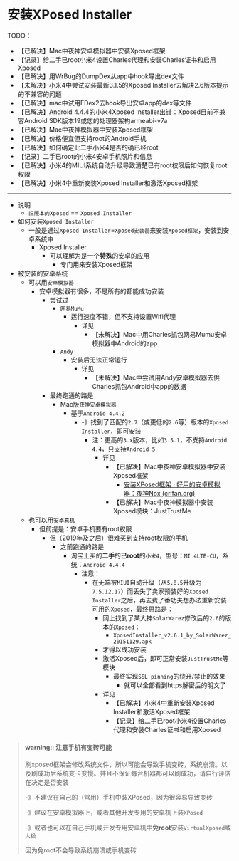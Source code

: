 # 安装XPosed Installer

TODO：

* 【已解决】Mac中夜神安卓模拟器中安装Xposed框架
* 【记录】给二手已root小米4设置Charles代理和安装Charles证书和启用Xposed
* 【已解决】用WrBug的DumpDex从app中hook导出dex文件
* 【未解决】小米4中尝试安装最新3.1.5的Xposed Installer去解决2.6版本提示的不兼容的问题
* 【已解决】mac中试用FDex2去hook导出安卓app的dex等文件
* 【已解决】Android 4.4.4的小米4Xposed Installer出错：Xposed目前不兼容Android SDK版本19或您的处理器架构armeabi-v7a
* 【已解决】Mac中夜神模拟器中安装Xposed框架
* 【已解决】价格便宜但支持root的Android手机
* 【已解决】如何确定此二手小米4是否的确已经root
* 【记录】二手已root的小米4安卓手机照片和信息
* 【已解决】小米4的MIUI系统自动升级导致清楚已有root权限后如何恢复root权限
* 【已解决】小米4中重新安装Xposed Installer和激活Xposed框架

------

* 说明
  * `旧版本的Xposed` == `Xposed Installer`
* 如何安装`Xposed Installer`
  * 一般是通过`Xposed Installer`=`Xposed安装器`来安装`Xposed框架`，安装到安卓系统中
    * Xposed Installer
      * 可以理解为是一个**特殊**的安卓的应用
        * 专门用来安装Xposed框架
* 被安装的安卓系统
  * 可以用`安卓模拟器`
    * 安卓模拟器有很多，不是所有的都能成功安装
      * 尝试过
        * `网易MuMu`
          * 运行速度不错，但不支持设置Wifi代理
            * 详见
              * 【未解决】Mac中用Charles抓包网易Mumu安卓模拟器中Android的app
        * `Andy`
          * 安装后无法正常运行
            * 详见
              * 【未解决】Mac中尝试用Andy安卓模拟器去供Charles抓包Android中app的数据
      * 最终跑通的路是
        * Mac版`夜神安卓模拟器`
          * 基于`Android 4.4.2`
            * -》找到了匹配的`2.7`（或更低的`2.6`等）版本的`Xposed Installer`，即可安装
              * 注：更高的`3.x`版本，比如`3.5.1`，不支持`Android 4.4`，只支持`Android 5`
                * 详见
                  * 【已解决】Mac中夜神安卓模拟器中安装Xposed框架
                    * [安装XPosed框架 · 好用的安卓模拟器：夜神Nox (crifan.org)](https://book.crifan.org/books/good_android_emulator_nox/website/usage/mac/install_xposed.html)
                  * 【已解决】Mac中夜神模拟器中安装Xposed模块：JustTrustMe
  * 也可以用`安卓真机`
    * 但前提是：安卓手机要有root权限
      * 但（2019年及之后）很难买到支持root权限的手机
        * 之前跑通的路是
          * 淘宝上买的**二手**的**已root**的`小米4`，型号：`MI 4LTE-CU`，系统：`Android 4.4.4`
            * 注意：
              * 在无端被`MIUI`自动升级（从`5.8.5`升级为`7.5.12.17`）而丢失了卖家预装好的`Xposed Installer`之后，再去费了番功夫想办法重新安装可用的`Xposed`，最终思路是：
                * 网上找到了某大神`SolarWarez`修改后的`2.6`的版本的`Xposed`：
                  * `XposedInstaller_v2.6.1_by_SolarWarez_20151129.apk`
                * 才得以成功安装
                * 激活Xposed后，即可正常安装`JustTrustMe`等模块
                  * 最终实现`SSL pinning`的绕开/禁止的效果
                    * 就可以全部看到https解密后的明文了
                * 详见
                  * 【已解决】小米4中重新安装Xposed Installer和激活Xposed框架
                  * 【记录】给二手已root小米4设置Charles代理和安装Charles证书和启用Xposed

> #### warning:: 注意手机有变砖可能
> 
> 刷xposed框架会修改系统文件，所以可能会导致手机变砖，系统崩溃。以及刷成功后系统变卡变慢。并且不保证每台机器都可以刷成功，请自行评估在决定是否安装
> 
> -》不建议在自己的（常用）手机中装XPosed，因为很容易导致变砖
> 
> -》建议在安卓模拟器上，或者其他开发专用的安卓机上装`XPosed`
> 
> -》或者也可以在自己手机或开发专用安卓机中**免root**安装`VirtualXposed`或`太极`
> 
> 因为免root不会导致系统崩溃或手机变砖
